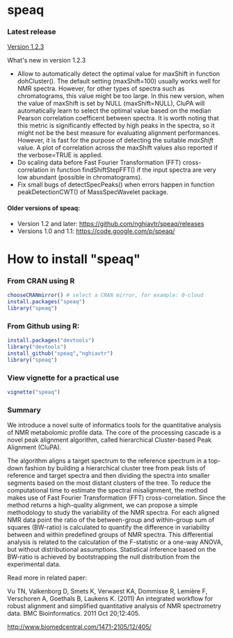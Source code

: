 speaq
=====
### Latest release
[Version 1.2.3](https://github.com/nghiavtr/BPSC/releases/download/v0.99.1/BPSC_0.99.1.tar.gz)

What's new in version 1.2.3
- Allow to automatically detect the optimal value for maxShift in function dohCluster(). The default setting (maxShift=100) usually works well for NMR spectra. However, for other types of spectra such as chromatograms, this value might be too large. In this new version, when the value of maxShift is set by NULL (maxShift=NULL), CluPA will automatically learn to select the optimal value based on the median Pearson correlation coefficent between spectra. It is worth noting that this metric is significantly effected by high peaks in the spectra, so it might not be the best measure for evaluating alignment performances. However, it is fast for the purpose of detecting the suitable $maxShift$ value. A plot of correlation across the maxShift values also reported if the verbose=TRUE is applied.
- Do scaling data before Fast Fourier Transformation (FFT) cross-correlation in function findShiftStepFFT() if the input spectra are very low abundant (possible in chromatograms).
- Fix small bugs of detectSpecPeaks() when errors happen in function peakDetectionCWT() of MassSpecWavelet package.

#### Older versions of speaq: 
- Version 1.2 and later: https://github.com/nghiavtr/speaq/releases
- Versions 1.0 and 1.1: https://code.google.com/p/speaq/

# How to install "speaq"
### From CRAN using R
```R
chooseCRANmirror() # select a CRAN mirror, for example: 0-cloud
install.packages("speaq")   
library("speaq")
```
### From Github using R:
```R
install.packages("devtools")
library("devtools")
install_github("speaq","nghiavtr")
library("speaq")
```
### View vignette for a practical use
```R
vignette("speaq")
```
### Summary
We introduce a novel suite of informatics tools for the quantitative analysis of NMR metabolomic profile data. The core of the processing cascade is a novel peak alignment algorithm, called hierarchical Cluster-based Peak Alignment (CluPA).

The algorithm aligns a target spectrum to the reference spectrum in a top-down fashion by building a hierarchical cluster tree from peak lists of reference and target spectra and then dividing the spectra into smaller segments based on the most distant clusters of the tree. To reduce the computational time to estimate the spectral misalignment, the method makes use of Fast Fourier Transformation (FFT) cross-correlation. Since the method returns a high-quality alignment, we can propose a simple methodology to study the variability of the NMR spectra. For each aligned NMR data point the ratio of the between-group and within-group sum of squares (BW-ratio) is calculated to quantify the difference in variability between and within predefined groups of NMR spectra. This differential analysis is related to the calculation of the F-statistic or a one-way ANOVA, but without distributional assumptions. Statistical inference based on the BW-ratio is achieved by bootstrapping the null distribution from the experimental data.

Read more in related paper:

Vu TN, Valkenborg D, Smets K, Verwaest KA, Dommisse R, Lemière F, Verschoren A, Goethals B, Laukens K. (2011) An integrated workflow for robust alignment and simplified quantitative analysis of NMR spectrometry data. BMC Bioinformatics. 2011 Oct 20;12:405.

http://www.biomedcentral.com/1471-2105/12/405/
